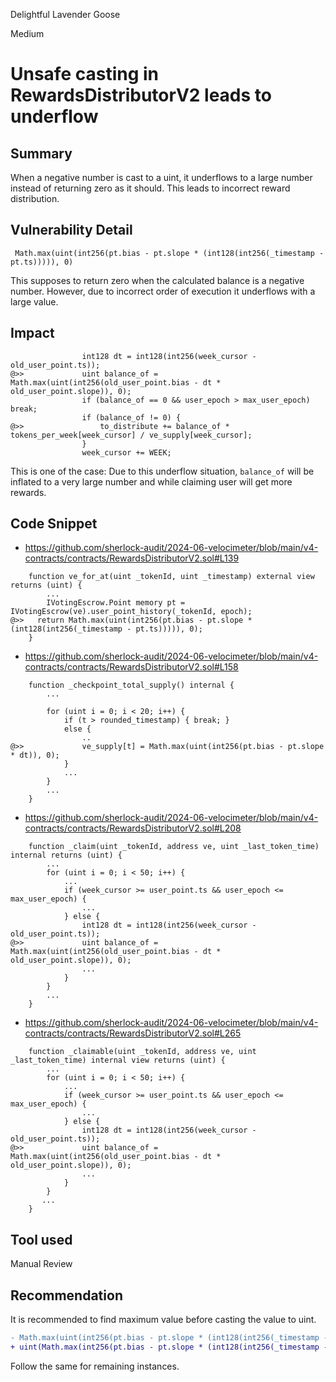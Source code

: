 Delightful Lavender Goose

Medium

# Unsafe casting in RewardsDistributorV2 leads to underflow

## Summary
When a negative number is cast to a uint, it underflows to a large number instead of returning zero as it should. This leads to incorrect reward distribution.

## Vulnerability Detail
```solidity
 Math.max(uint(int256(pt.bias - pt.slope * (int128(int256(_timestamp - pt.ts))))), 0)
 ```
This supposes to return zero when the calculated balance is a negative number. However, due to incorrect order of execution it underflows with a large value.

## Impact
```solidity
                int128 dt = int128(int256(week_cursor - old_user_point.ts));
@>>             uint balance_of = Math.max(uint(int256(old_user_point.bias - dt * old_user_point.slope)), 0);
                if (balance_of == 0 && user_epoch > max_user_epoch) break;
                if (balance_of != 0) {
@>>                 to_distribute += balance_of * tokens_per_week[week_cursor] / ve_supply[week_cursor];
                }
                week_cursor += WEEK;
```

This is one of the case: 
Due to this underflow situation, `balance_of` will be inflated to a very large number and while claiming user will get more rewards.

## Code Snippet
- https://github.com/sherlock-audit/2024-06-velocimeter/blob/main/v4-contracts/contracts/RewardsDistributorV2.sol#L139
```solidity
    function ve_for_at(uint _tokenId, uint _timestamp) external view returns (uint) {
        ...
        IVotingEscrow.Point memory pt = IVotingEscrow(ve).user_point_history(_tokenId, epoch);
@>>   return Math.max(uint(int256(pt.bias - pt.slope * (int128(int256(_timestamp - pt.ts))))), 0);
    }
```
- https://github.com/sherlock-audit/2024-06-velocimeter/blob/main/v4-contracts/contracts/RewardsDistributorV2.sol#L158
```solidity
    function _checkpoint_total_supply() internal {
        ...

        for (uint i = 0; i < 20; i++) {
            if (t > rounded_timestamp) { break; } 
            else {
                ..
@>>             ve_supply[t] = Math.max(uint(int256(pt.bias - pt.slope * dt)), 0);
            }
            ...
        }
        ...
    }
```
- https://github.com/sherlock-audit/2024-06-velocimeter/blob/main/v4-contracts/contracts/RewardsDistributorV2.sol#L208
```solidity
    function _claim(uint _tokenId, address ve, uint _last_token_time) internal returns (uint) {
        ...
        for (uint i = 0; i < 50; i++) {
            ...
            if (week_cursor >= user_point.ts && user_epoch <= max_user_epoch) {
                ...
            } else {
                int128 dt = int128(int256(week_cursor - old_user_point.ts));
@>>             uint balance_of = Math.max(uint(int256(old_user_point.bias - dt * old_user_point.slope)), 0);
                ...
            }
        }
        ...
    }
```
- https://github.com/sherlock-audit/2024-06-velocimeter/blob/main/v4-contracts/contracts/RewardsDistributorV2.sol#L265
```solidity
    function _claimable(uint _tokenId, address ve, uint _last_token_time) internal view returns (uint) {
        ...
        for (uint i = 0; i < 50; i++) {
            ...
            if (week_cursor >= user_point.ts && user_epoch <= max_user_epoch) {
                ...
            } else {
                int128 dt = int128(int256(week_cursor - old_user_point.ts));
@>>             uint balance_of = Math.max(uint(int256(old_user_point.bias - dt * old_user_point.slope)), 0);
                ...
            }
        }
       ...
    }
```

## Tool used

Manual Review

## Recommendation
It is recommended to find maximum value before casting the value to uint.
```diff
- Math.max(uint(int256(pt.bias - pt.slope * (int128(int256(_timestamp - pt.ts))))), 0);
+ uint(Math.max(int256(pt.bias - pt.slope * (int128(int256(_timestamp - pt.ts))))), 0));
```
Follow the same for remaining instances.
